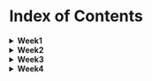 # Index of Contents

<details>
  <summary>
    <b>Week1</b>
  </summary>
  <ul>
    <li>
      <a href="../Week1/Basics.playground/Contents.swift">Basics</a>
    </li>
    <ul>
      <li>Constants and Variables</li>
      <li>Type Annotations</li>
      <li>Naming Constants and Variables</li>
      <li>Printing Constants and Variables</li>
      <li>Comments</li>
      <li>Semicolons</li>
      <li>Floating-Point Numbers</li>
      <li>Type Safety and Type Inference</li>
      <li>Numeric Literals</li>
      <li>Type Aliases</li>
      <li>Booleans</li>
      <li>Tuples</li>
      <li>Optionals</li>
    </ul>
    <li>
      <a href="../Week1/BasicOperators.playground/Contents.swift">Basic Operators</a>
    </li>
    <ul>
      <li>Assignment Operator</li>
      <li>Arithmetic Operators</li>
      <li>Remainder Operator</li>
      <li>Unary Minus Operator</li>
      <li>Unary Plus Operator</li>
      <li>Compound Assignment Operators</li>
      <li>Comparison Operators</li>
      <li>Ternary Conditional Operator</li>
      <li>Nil-Coalescing Operator</li>
      <li>Range Operators</li>
      <ul>
        <li>Closed Range Operator</li>
        <li>Half-Open Range Operator</li>
        <li>One-Sided Ranges</li>
      </ul>
      <li>Logical Operators</li>
      <ul>
        <li>Logical NOT (!a) Operator</li>
        <li>Logical AND (a && b) Operator</li>
        <li>Logical OR (a || b) Operator</li>
      </ul>
    </ul>
    <li>
      <a href="../Week1/StringsAndCharacters.playground/Contents.swift">Strings and Characters</a>
    </li>
    <ul>
      <li>String Literals</li>
      <li>Multiline String Literals</li>
      <li>Special Characters in String Literals</li>
      <li>Initializing an Empty String</li>
      <li>String Mutability</li>
      <li>Strings Are Value Types</li>
      <li>Working with Characters</li>
      <li>Concatenating Strings and Characters</li>
      <li>String Interpolation</li>
      <li>Accessing and Modifying a String</li>
      <li>Inserting and Removing</li>
      <li>Substrings</li>
      <li>Comparing Strings</li>
      <li>Prefix and Suffix Equality</li>
    </ul>
    <li>
      <a href="../Week1/CollectionTypes.playground/Contents.swift">Collection Types</a>
    </li>
    <ul>
      <li>Documents</li>
      <ul>
        <li>
          <a href="../Documents/Week1/CollectionTypes/collection_types-intro.png">Documents/Collection Types</a>
        </li>
        <li>
          <a href="../Documents/Week1/CollectionTypes/collection_types-set-venn_diagram.png">Documents/Set Venn Diagram</a>
        </li>
        <li>
          <a href="../Documents/Week1/CollectionTypes/collection_types-set-euler_diagram.png">Documents/Set Euler Diagram</a>
        </li>
      </ul>
      <li>Array</li>
      <ul>
        <li>Creating an Empty Array</li>
        <li>Creating an Array with a Default Value</li>
        <li>Creating an Array by Adding Two Arrays Together</li>
        <li>Creating an Array with an Array Literal</li>
        <li>Accessing and Modifying an Array</li>
        <li>Iterating Over an Array</li>
        <li>Nested Array</li>
      </ul>
      <li>Set</li>
      <ul>
        <li>Creating and Initializing an Empty Set</li>
        <li>Creating a Set with an Array Literal</li>
        <li>Accessing and Modifying a Set</li>
        <li>Iterating Over a Set</li>
        <li>Performing Set Operations</li>
        <li>Fundamental Set Operations</li>
        <li>Set Membership and Equality</li>
      </ul>
      <li>Dictionary</li>
      <ul>
        <li>Creating an Empty Dictionary</li>
        <li>Creating a Dictionary with a Dictionary Literal</li>
        <li>Accessing and Modifying a Dictionary</li>
        <li>Iterating Over a Dictionary</li>
      </ul>
    </ul>
    <li>
      <a href="../Week1/ControlFlow.playground/Contents.swift">Control Flow</a>
    </li>
    <ul>
      <li>For-In Loops</li>
      <ul>
        <li>For-In Loops with Numeric Ranges</li>
        <li>Stride(from:to:by:)</li>
        <li>Stride(from:through:by:)</li>
      </ul>
      <li>While Loops</li>
      <li>Conditional Statements</li>
      <ul>
        <li>If</li>
        <li>Switch</li>
        <ul>
          <li>Compound Cases in Switch</li>
          <li>Interval Matching in Switch</li>
          <li>Tuples in Switch</li>
          <li>Value Bindings in Switch</li>
          <li>Where in Switch</li>
        </ul>
      </ul>
      <li>Control Transfer Statements</li>
      <ul>
        <li>Continue</li>
        <li>Break</li>
        <li>Labeled Statements</li>
        <li>Early Exit (Guard Let)</li>
      </ul>
      <li>Checking API Availability</li>
    </ul>
    <li>
      <a href="../Week1/Functions.playground/Contents.swift">Functions</a>
    </li>
    <ul>
      <li>Defining and Calling Functions</li>
      <li>Function Parameters and Return Values</li>
      <li>Functions Without Parameters</li>
      <li>Functions without Return Values</li>
      <li>Functions With Multiple Parameters</li>
      <li>Functions with Multiple Return Values</li>
      <li>Optional Tuple Return Types</li>
      <li>Functions With an Implicit Return</li>
      <li>Function Argument Labels and Parameter Names</li>
      <li>Specifying Argument Labels</li>
      <li>Omitting Argument Labels</li>
      <li>Default Parameter Values</li>
      <li>Variadic Parameters</li>
      <li>In-Out Parameters</li>
      <li>Function Types</li>
      <li>Using Function Types</li>
      <li>Function Types as Parameter Types</li>
      <li>Function Types as Return Types</li>
      <li>Nested Functions</li>
    </ul>
    <li>
      <a href="../Week1/Enumerations.playground/Contents.swift">Enumerations</a>
    </li>
    <ul>
      <li>Matching Enumeration Values with a Switch Statement</li>
      <li>Iterating over Enumeration Cases</li>
      <li>Associated Values</li>
      <li>Raw Values</li>
      <li>Implicitly Assigned Raw Values</li>
      <li>Initializing from a Raw Value</li>
      <li>Using Computed Property in Enumerations</li>
    </ul>
    <li>
      <a href="../Week1/StructuresAndClasses.playground/Contents.swift">Structures and Classes</a>
    </li>
    <ul>
      <li>Documents</li>
      <ul>
        <li>
          <a href="../Documents/Week1/StructuresAndClasses/shared_state-struct.png">Documents/Shared State Struct</a>
        </li>
        <li>
          <a href="../Documents/Week1/StructuresAndClasses/shared_state-class.png">Documents/Shared State Class</a>
        </li>
      </ul>
      <li>Comparing Structures and Classes</li>
      <li>Definition Syntax</li>
      <li>Structure and Class Instances</li>
      <li>Accessing Properties</li>
      <li>Memberwise Initializers for Structure Types</li>
      <li>Structures and Enumerations Are Value Types</li>
      <li>Classes Are Reference Types</li>
      <li>Identity Operators</li>
    </ul>
  </ul>
</details>
<details>
  <summary>
    <b>Week2</b>
  </summary>
  <ul>
    <li>
      <a href="../Week2/Properties.playground/Contents.swift">Properties</a>
    </li>
    <ul>
      <li>Stored Properties</li>
      <ul>
        <li>Stored Properties of Constant Structure Instances</li>
        <li>Lazy Stored Properties</li>
      </ul>
      <li>Computed Properties</li>
      <ul>
        <li>Read-Only Computed Properties</li>
      </ul>
      <li>Property Observers</li>
      <li>Property Wrappers</li>
      <li>Setting Initial Values for Wrapped Properties</li>
      <li>Projecting a Value From a Property Wrapper</li>
      <li>Global and Local Variables</li>
      <li>Type Properties</li>
      <ul>
        <li>Type Property Syntax</li>
      </ul>
    </ul>
    <li>
      <a href="../Week2/Methods.playground/Contents.swift">Methods</a>
    </li>
    <ul>
      <li>Instance Methods</li>
      <li>The self Property</li>
      <li>Modifying Value Types from Within Instance Methods</li>
      <li>Assigning to self Within a Mutating Method</li>
      <li>Type Methods</li>
    </ul>
    <li>
      <a href="../Week2/Subscripts.playground/Contents.swift">Subscripts</a>
    </li>
    <ul>
      <li>Read-Only Subscript</li>
      <li>Read-Write Subscript</li>
      <li>Type Subscripts</li>
    </ul>
    <li>
      <a href="../Week2/Inheritance.playground/Contents.swift">Inheritance</a>
    </li>
    <ul>
      <li>Defining a Base Class</li>
      <li>Subclassing</li>
      <li>Overriding</li>
      <ul>
        <li>Accessing Superclass Methods, Properties, and Subscripts</li>
        <li>Overriding Methods</li>
        <li>Overriding Properties</li>
        <li>Overriding Property Getters and Setters</li>
        <li>Overriding Property Observers</li>
      </ul>
      <li>Preventing Overrides</li>
    </ul>
  </ul>
</details>
<details>
  <summary>
    <b>Week3</b>
  </summary>
  <ul>
    <li>Documents</li>
    <ul>
      <li>
        <a href="../Documents/Week3/ios-lifecycle.png">Documents/iOS LifeCycle</a>
      </li>
    </ul>
    <li>
      <a href="../Week3/ListComponents/ListComponents">ListComponents</a>
    </li>
    <ul>
      <li>
        <a href="../Week3/ListComponents/ListComponents/TableView/BasicTableViewController.swift">BasicTableViewController.swift</a>
      </li>
      <ul>
        <li>Documents</li>
        <ul>
          <li>
            <a href="../Documents/Week3/ListComponents/CreatingCustomTableViewCell">Documents/Creating Custom TableViewCell</a>
          </li>
        </ul>
      </ul>
      <ul>
        <li>UISearchController</li>
      </ul>
      <li>
        <a href="../Week3/ListComponents/ListComponents/TableView/CustomCellTableViewController.swift">CustomCellTableViewController.swift</a>
      </li>
      <ul>
        <li>Documents</li>
        <ul>
          <li>
            <a href="../Documents/Week3/ListComponents/CreatingTableViewCellXIB">Documents/Creating TableViewCell XIB</a>
          </li>
        </ul>
        <li>tableView.register(UINib(nibName:, bundle:))</li>
        <li>
          <a href="../Week3/ListComponents/ListComponents/View/ItemTableViewCell.swift">ItemTableViewCell.swift</a>
        </li>
      </ul>
      <li>
        <a href="../Week3/ListComponents/ListComponents/CollectionView/CustomCollectionViewController.swift">CustomCollectionViewController.swift</a>
      </li>
      <ul>
        <li>
          <a href="../Week3/ListComponents/ListComponents/View/MyCollectionViewCell.swift">MyCollectionViewCell.swift</a>
        </li>
      </ul>
    </ul>
    <li>
      <a href="../Week3/Navigation/Navigation">Navigation</a>
    </li>
    <ul>
      <li>
        <a href="../Week3/Navigation/Navigation/ViewController.swift">ViewController.swift</a>
      </li>
      <ul>
        <li>storyboard?.instantiateViewController</li>
        <li>navigationController?.pushViewController</li>
        <li>present</li>
      </ul>
    </ul>
    <li>
      <a href="../Week3/ServiceCall/ServiceCall">ServiceCall</a>
    </li>
    <ul>
      <li>
        <a href="../Week3/ServiceCall/ServiceCall/Service/Client.swift">Client.swift</a>
      </li>
      <ul>
        <li>@discardableResult</li>
        <li>ResponseType.Type</li>
        <li>ResponseType.self</li>
      </ul>
    </ul>
  </ul>
</details>
<details>
  <summary>
    <b>Week4</b>
  </summary>
  <ul>
    <li>
      <a href="../Week4/CryptoCo/CryptoCo">CryptoCo</a>
    </li>
    <ul>
      <li>
        <a href="../Week4/CryptoCo/CryptoCo/App">App</a>
      </li>
      <li>
        <a href="../Week4/CryptoCo/CryptoCo/Service">Service</a>
      </li>
      <ul>
        <li>
          <a href="../Week4/CryptoCo/CryptoCo/Service/Client.swift">Client.swift</a>
        </li>
        <ul>
          <li>Endpoints Enum</li>
          <li>Type Based GET Request Task Function</li>
        </ul>
      </ul>
      <li>
        <a href="../Week4/CryptoCo/CryptoCo/Controllers">Controllers</a>
      </li>
      <ul>
        <li>
          <a href="../Week4/CryptoCo/CryptoCo/Controllers/BaseViewController.swift">BaseViewController.swift</a>
        </li>
        <ul>
          <li>MaterialActivityIndicator</li>
          <li>SwiftAlertView</li>
        </ul>
        <li>
          <a href="../Week4/CryptoCo/CryptoCo/Controllers/CurrencyListViewController.swift">CurrencyListViewController.swift</a>
        </li>
        <ul>
          <li>Capture List</li>
          <li>tableView.register(UINib(nibName:, bundle:), forCellReuseIdentifier:)</li>
          <li>tableView.dequeueReusableCell(withIdentifier:, for:)</li>
        </ul>
        <li>
          <a href="../Week4/CryptoCo/CryptoCo/Controllers/MarketDetailViewController.swift">MarketDetailViewController.swift</a>
        </li>
        <ul>
          <li>tableView.register(UINib(nibName:, bundle:), forCellReuseIdentifier:)</li>
          <li>tableView.dequeueReusableCell(withIdentifier:, for:)</li>
          <li>tableView.estimatedRowHeight</li>
          <li>navigationController?.popViewController</li>
          <li>tableView(_ tableView:, heightForRowAt indexPath:)</li>
        </ul>
        <li>
          <a href="../Week4/CryptoCo/CryptoCo/Controllers/MarketListViewController.swift">MarketListViewController.swift</a>
        </li>
        <ul>
          <li>storyboard?.instantiateViewController(withIdentifier:)</li>
          <li>navigationController?.pushViewController(viewController:, animated:)</li>
          <li>tableView.register(UINib(nibName:, bundle:), forCellReuseIdentifier:)</li>
          <li>tableView.dequeueReusableCell(withIdentifier:, for:)</li>
        </ul>
      </ul>
      <li>
        <a href="../Week4/CryptoCo/CryptoCo/Models">Models</a>
      </li>
      <ul>
        <li>
          <a href="../Week4/CryptoCo/CryptoCo/Models/GetHistoryResponseModel.swift">GetHistoryResponseModel.swift</a>
        </li>
        <ul>
          <li>CodingKeys Enum</li>
          <li>Decoder.container</li>
          <li>values.decodeIfPresent</li>
        </ul>
      </ul>
      <li>
        <a href="../Week4/CryptoCo/CryptoCo/Views">Views</a>
      </li>
      <ul>
        <li>
          <a href="../Week4/CryptoCo/CryptoCo/Views/HistoryTableViewCell.swift">HistoryTableViewCell.swift</a>
        </li>
        <ul>
          <li>XIB TableViewCell with AutomaticDimension</li>
        </ul>
      </ul>
    </ul>
  </ul>
</details>